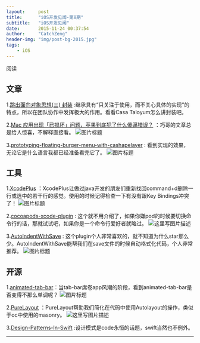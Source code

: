 ```yaml
---
layout:     post
title:      "iOS开发见闻-第8期"
subtitle:   "iOS开发见闻"
date:       2015-11-24 00:37:54 
author:     "CatchZeng"
header-img: "img/post-bg-2015.jpg"
tags:
    - iOS
---
```

<span id="busuanzi_container_page_pv">
阅读<span id="busuanzi_value_page_pv"></span>
</span>

## 文章
1.[跳出面向对象思想(三) 封装](http://casatwy.com/tiao-chu-mian-xiang-dui-xiang-si-xiang-san-feng-zhuang.html) :继承具有“只关注于使用，而不关心具体的实现”的特点，所以在团队协作中发挥极大的作用。看看Casa Taloyum怎么讲封装吧。


2.[Mac 应用出现「已损坏」问题，苹果到底犯了什么傻逼错误？](http://blog.devtang.com/blog/2015/11/21/apps-damaged-bug/) ：巧哥的文章总是给人惊喜，不解释直接看。
![图片标题](http://blog.devtang.com/images/apps-damaged-issue.jpg)

3.[prototyping-floating-burger-menu-with-cashapelayer](http://merowing.info/2015/11/prototyping-floating-burger-menu-with-cashapelayer/) : 看到实现的效果，无论它是什么语言我都已经准备看完它了。
![图片标题](http://leanote.com/api/file/getImage?fileId=5653409bab6441149c000b74)


## 工具
1.[XcodePlus](https://github.com/CatchZeng/XcodePlus) ：XcodePlus让做过java开发的朋友们重新找回command+d删除一行或选中的若干行的感觉。使用的时候记得检查一下有没有跟Key Bindings冲突了！
![图片标题](https://camo.githubusercontent.com/ee6c159461bc2082b02c7cc03cc6764a6a6c3845/68747470733a2f2f7261772e6769746875622e636f6d2f7061796c69752f58636f6465506c75732f6d61737465722f73637265656e73686f742f64656c6574656c696e652e676966)

2.[cocoapods-xcode-plugin](https://github.com/CatchZeng/cocoapods-xcode-plugin) : 这个就不用介绍了，如果你嫌pod的时候要切换命令行的话，那就试试吧，如果你是一个命令行爱好者就略过。
![这里写图片描述](https://github.com/kattrali/cocoadocs-xcode-plugin/raw/master/menu.png)

3.[AutoIndentWithSave](https://github.com/ThilinaHewagama/AutoIndentWithSave) : 这个plugin个人非常喜欢的，就不知道为什么star那么少。AutoIndentWithSave能帮我们在save文件的时候自动格式化代码，个人非常推荐。
![图片标题](https://github.com/ThilinaHewagama/AutoIndentWithSave/raw/master/auto_indent_screen_shot.jpg)


## 开源
1.[animated-tab-bar](https://github.com/Ramotion/animated-tab-bar)：当tab-bar席卷app风潮的阶段，看到animated-tab-bar是否变得不那么单调呢？
![图片标题](https://github.com/Ramotion/animated-tab-bar/raw/master/Screenshots/tab-bar-icons-iphone-ramotion-animation-interface-design.gif)

2.[PureLayout](https://github.com/PureLayout/PureLayout) ：PureLayout帮助我们简化在代码中使用Autolayout的操作，类似于oc中使用的masonry。
![这里写图片描述](https://github.com/PureLayout/PureLayout/raw/master/Images/PureLayout.png?raw=true) 

3.[Design-Patterns-In-Swift](https://github.com/ochococo/Design-Patterns-In-Swift) :设计模式是code永恒的话题，swift当然也不例外。

----------

